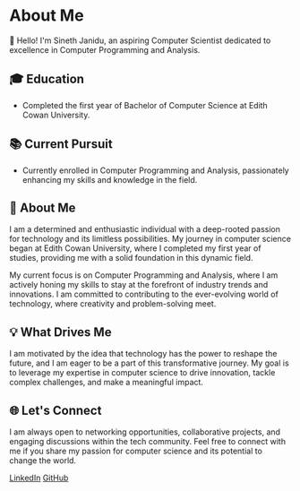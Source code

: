 # About Me

👋 Hello! I'm Sineth Janidu, an aspiring Computer Scientist dedicated to excellence in Computer Programming and Analysis.

## 🎓 Education

- Completed the first year of Bachelor of Computer Science at Edith Cowan University.

## 📚 Current Pursuit

- Currently enrolled in Computer Programming and Analysis, passionately enhancing my skills and knowledge in the field.

## 🚀 About Me

I am a determined and enthusiastic individual with a deep-rooted passion for technology and its limitless possibilities. My journey in computer science began at Edith Cowan University, where I completed my first year of studies, providing me with a solid foundation in this dynamic field.

My current focus is on Computer Programming and Analysis, where I am actively honing my skills to stay at the forefront of industry trends and innovations. I am committed to contributing to the ever-evolving world of technology, where creativity and problem-solving meet.

## 💡 What Drives Me

I am motivated by the idea that technology has the power to reshape the future, and I am eager to be a part of this transformative journey. My goal is to leverage my expertise in computer science to drive innovation, tackle complex challenges, and make a meaningful impact.

## 🌐 Let's Connect

I am always open to networking opportunities, collaborative projects, and engaging discussions within the tech community. Feel free to connect with me if you share my passion for computer science and its potential to change the world.

[LinkedIn](https://www.linkedin.com/in/sinethmihiran/)
[GitHub](https://github.com/sinethjanidu2003)

<!--
**sinethjanidu2003/sinethjanidu2003** is a ✨ _special_ ✨ repository because its `README.md` (this file) appears on your GitHub profile.

Here are some ideas to get you started:

- 🔭 I’m currently working on ...
- 🌱 I’m currently learning ...
- 👯 I’m looking to collaborate on ...
- 🤔 I’m looking for help with ...
- 💬 Ask me about ...
- 📫 How to reach me: ...
- 😄 Pronouns: ...
- ⚡ Fun fact: ...
-->
